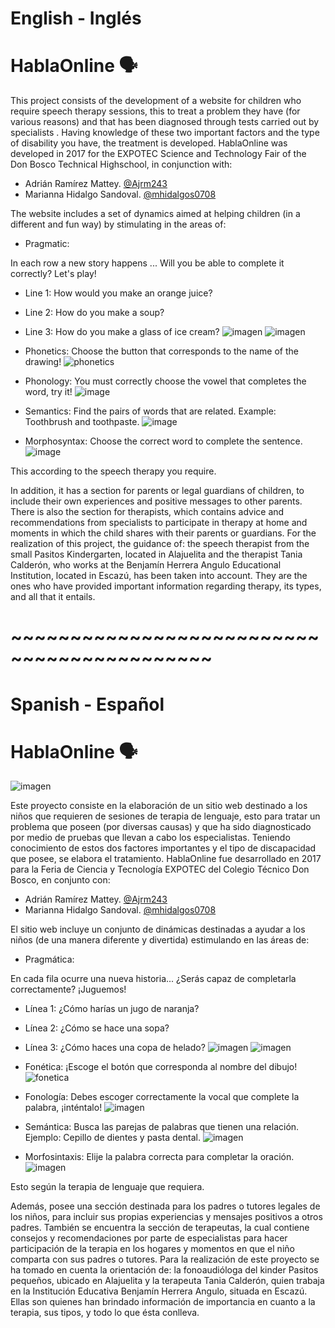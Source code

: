# English - Inglés
# HablaOnline 🗣️

This project consists of the development of a website for children who require speech therapy sessions, this to treat a problem they have (for various reasons) and that has been diagnosed through tests carried out by specialists . Having knowledge of these two important factors and the type of disability you have, the treatment is developed.
HablaOnline was developed in 2017 for the EXPOTEC Science and Technology Fair of the Don Bosco Technical Highschool, in conjunction with:
* Adrián Ramírez Mattey. [@Ajrm243](https://github.com/Ajrm243)
* Marianna Hidalgo Sandoval. [@mhidalgos0708](https://github.com/mhidalgos0708)

The website includes a set of dynamics aimed at helping children (in a different and fun way) by stimulating in the areas of:
* Pragmatic:

In each row a new story happens ... Will you be able to complete it correctly? Let's play!
* Line 1: How would you make an orange juice?
* Line 2: How do you make a soup?
* Line 3: How do you make a glass of ice cream?
![imagen](https://user-images.githubusercontent.com/64928283/148016610-3de7f260-9eea-4d5a-b1d6-849822814ce4.png)
![imagen](https://user-images.githubusercontent.com/64928283/148016632-1f5eb20f-dcc1-495a-8481-8e64fc05492f.png)

* Phonetics:
Choose the button that corresponds to the name of the drawing!
![phonetics](https://user-images.githubusercontent.com/64928283/148017654-07a9745b-f541-4534-86f8-846ee0e4f9a1.jpg) 

* Phonology:
You must correctly choose the vowel that completes the word, try it!
![image](https://user-images.githubusercontent.com/64928283/148018426-67801c89-27be-43d5-a791-bc8304b3e5c7.png)

* Semantics:
Find the pairs of words that are related. Example: Toothbrush and toothpaste.
![image](https://user-images.githubusercontent.com/64928283/148018603-17386af4-e70c-4880-bba8-1910c378df5c.png)

* Morphosyntax:
Choose the correct word to complete the sentence.
![image](https://user-images.githubusercontent.com/64928283/148018656-36b52935-07c0-42c4-9c5e-f169dc465ba0.png)

This according to the speech therapy you require.

In addition, it has a section for parents or legal guardians of children, to include their own experiences and positive messages to other parents. There is also the section for therapists, which contains advice and recommendations from specialists to participate in therapy at home and moments in which the child shares with their parents or guardians.
For the realization of this project, the guidance of: the speech therapist from the small Pasitos Kindergarten, located in Alajuelita and the therapist Tania Calderón, who works at the Benjamín Herrera Angulo Educational Institution, located in Escazú, has been taken into account. They are the ones who have provided important information regarding therapy, its types, and all that it entails. 

# ~~~~~~~~~~~~~~~~~~~~~~~~~~~~~~~~~~~~~~~~~~~


# Spanish - Español 
# HablaOnline 🗣️

![imagen](https://user-images.githubusercontent.com/64928283/148016949-97e0d33d-254d-48ff-a8ba-0c4e33f7517b.png)

Este proyecto consiste en la elaboración de un sitio web destinado a los niños que requieren de sesiones de terapia de lenguaje, esto para tratar un problema que poseen (por diversas causas) y que ha sido diagnosticado por medio de pruebas que llevan a cabo los especialistas. Teniendo conocimiento de estos dos factores importantes y el tipo de discapacidad que posee, se elabora el tratamiento. 
HablaOnline fue desarrollado en 2017 para la Feria de Ciencia y Tecnología EXPOTEC del Colegio Técnico Don Bosco, en conjunto con:
* Adrián Ramírez Mattey. [@Ajrm243](https://github.com/Ajrm243)
* Marianna Hidalgo Sandoval. [@mhidalgos0708](https://github.com/mhidalgos0708)

El sitio web incluye un conjunto de dinámicas destinadas a ayudar a los niños (de una manera diferente y divertida) estimulando en las áreas de:
* Pragmática:

En cada fila ocurre una nueva historia... ¿Serás capaz de completarla correctamente? ¡Juguemos!     
* Línea 1: ¿Cómo harías un jugo de naranja?
* Línea 2: ¿Cómo se hace una sopa?
* Línea 3: ¿Cómo haces una copa de helado?
![imagen](https://user-images.githubusercontent.com/64928283/148016610-3de7f260-9eea-4d5a-b1d6-849822814ce4.png)
![imagen](https://user-images.githubusercontent.com/64928283/148016632-1f5eb20f-dcc1-495a-8481-8e64fc05492f.png)

* Fonética:
¡Escoge el botón que corresponda al nombre del dibujo!
![fonetica](https://user-images.githubusercontent.com/64928283/148017654-07a9745b-f541-4534-86f8-846ee0e4f9a1.jpg)

* Fonología:
Debes escoger correctamente la vocal que complete la palabra, ¡inténtalo!
![imagen](https://user-images.githubusercontent.com/64928283/148018426-67801c89-27be-43d5-a791-bc8304b3e5c7.png)

* Semántica:
Busca las parejas de palabras que tienen una relación. Ejemplo: Cepillo de dientes y pasta dental.
![imagen](https://user-images.githubusercontent.com/64928283/148018603-17386af4-e70c-4880-bba8-1910c378df5c.png)

* Morfosintaxis: 
Elije la palabra correcta para completar la oración.
![imagen](https://user-images.githubusercontent.com/64928283/148018656-36b52935-07c0-42c4-9c5e-f169dc465ba0.png)

Esto según la terapia de lenguaje que requiera. 

Además, posee una sección destinada para los padres o tutores legales de los niños, para incluir sus propias experiencias y mensajes positivos a otros padres. También se encuentra la sección de terapeutas, la cual contiene consejos y recomendaciones por parte de especialistas para hacer participación de la terapia en los hogares y momentos en que el niño comparta con sus padres o tutores.
Para la realización de este proyecto se ha tomado en cuenta la orientación de: la fonoaudióloga del kinder Pasitos pequeños, ubicado en Alajuelita y la terapeuta Tania Calderón, quien trabaja en la Institución Educativa Benjamín Herrera Angulo, situada en Escazú. Ellas son quienes han brindado información de importancia en cuanto a la terapia, sus tipos, y todo lo que ésta conlleva.
